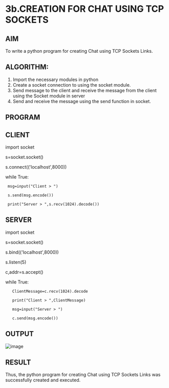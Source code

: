 # 3b.CREATION FOR CHAT USING TCP SOCKETS

## AIM
To write a python program for creating Chat using TCP Sockets Links.
## ALGORITHM:
1. Import the necessary modules in python
2. Create a socket connection to using the socket module.
3. Send message to the client and receive the message from the client using the Socket module in
 server
4. Send and receive the message using the send function in socket.
## PROGRAM

## CLIENT

import socket

s=socket.socket()

s.connect(('localhost',8000))

while True:

     msg=input("Client > ")
     
     s.send(msg.encode())
     
     print("Server > ",s.recv(1024).decode())

## SERVER

import socket

s=socket.socket()

s.bind(('localhost',8000))

s.listen(5)

c,addr=s.accept()

while True:

       ClientMessage=c.recv(1024).decode
       
       print("Client > ",ClientMessage)
       
       msg=input("Server > ")
       
       c.send(msg.encode())
## OUTPUT

![image](https://github.com/PREETHI3312/3b_CHAT_USING_TCP_SOCKETS/assets/151625222/02ac75af-32fe-40a6-8be1-1f416258a977)

## RESULT
Thus, the python program for creating Chat using TCP Sockets Links was successfully 
created and executed.
